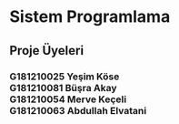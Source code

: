 # Sistem Programlama
## Proje Üyeleri
### G181210025  Yeşim Köse  <br>G181210081  Büşra Akay <br>G181210054  Merve Keçeli <br>G181210063  Abdullah Elvatani

